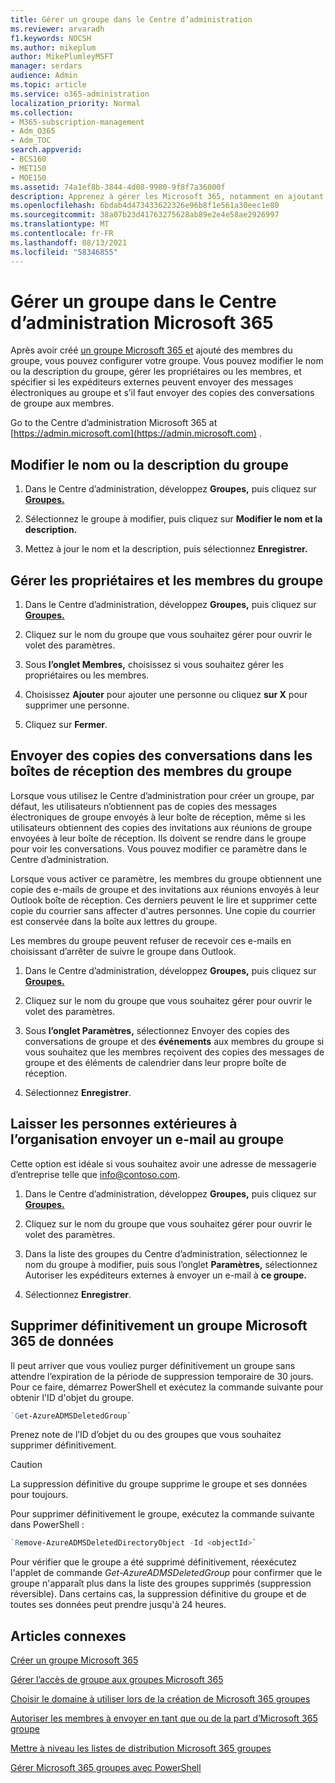 ```yaml
---
title: Gérer un groupe dans le Centre d’administration
ms.reviewer: arvaradh
f1.keywords: NOCSH
ms.author: mikeplum
author: MikePlumleyMSFT
manager: serdars
audience: Admin
ms.topic: article
ms.service: o365-administration
localization_priority: Normal
ms.collection:
- M365-subscription-management
- Adm_O365
- Adm_TOC
search.appverid:
- BCS160
- MET150
- MOE150
ms.assetid: 74a1ef8b-3844-4d08-9980-9f8f7a36000f
description: Apprenez à gérer les Microsoft 365, notamment en ajoutant supprimer des membres du groupe, en éditant l’adresse e-mail, le nom du groupe ou la description, et en personnalisant le fonctionnement du groupe.
ms.openlocfilehash: 6bdab4d473433622326e96b8f1e561a30eec1e80
ms.sourcegitcommit: 38a07b23d41763275628ab89e2e4e58ae2926997
ms.translationtype: MT
ms.contentlocale: fr-FR
ms.lasthandoff: 08/13/2021
ms.locfileid: "58346855"
---
```

# <a name="manage-a-group-in-the-microsoft-365-admin-center"></a>Gérer un groupe dans le Centre d’administration Microsoft 365

Après avoir créé [un groupe Microsoft 365 et](create-groups.md) ajouté des membres du groupe, vous pouvez configurer votre groupe. Vous pouvez modifier le nom ou la description du groupe, gérer les propriétaires ou les membres, et spécifier si les expéditeurs externes peuvent envoyer des messages électroniques au groupe et s’il faut envoyer des copies des conversations de groupe aux membres.

Go to the Centre d’administration Microsoft 365 at [https://admin.microsoft.com](https://admin.microsoft.com) .

## <a name="edit-the-group-name-or-description"></a>Modifier le nom ou la description du groupe

1. Dans le Centre d’administration, développez **Groupes,** puis cliquez sur <a href="https://go.microsoft.com/fwlink/p/?linkid=2052855" target="_blank">**Groupes.**</a>

2. Sélectionnez le groupe à modifier, puis cliquez sur **Modifier le nom et la description.**

3. Mettez à jour le nom et la description, puis sélectionnez **Enregistrer.**

## <a name="manage-group-owners-and-members"></a>Gérer les propriétaires et les membres du groupe

1. Dans le Centre d’administration, développez **Groupes,** puis cliquez sur <a href="https://go.microsoft.com/fwlink/p/?linkid=2052855" target="_blank">**Groupes.**</a>

2. Cliquez sur le nom du groupe que vous souhaitez gérer pour ouvrir le volet des paramètres.

3. Sous **l’onglet Membres,** choisissez si vous souhaitez gérer les propriétaires ou les membres.

4. Choisissez **Ajouter** pour ajouter une personne ou cliquez **sur X** pour supprimer une personne.

5. Cliquez sur **Fermer**.

## <a name="send-copies-of-conversations-to-group-members-inboxes"></a>Envoyer des copies des conversations dans les boîtes de réception des membres du groupe
  
Lorsque vous utilisez le Centre d’administration pour créer un groupe, par défaut, les utilisateurs n’obtiennent pas de copies des messages électroniques de groupe envoyés à leur boîte de réception, même si les utilisateurs obtiennent des copies des invitations aux réunions de groupe envoyées à leur boîte de réception. Ils doivent se rendre dans le groupe pour voir les conversations. Vous pouvez modifier ce paramètre dans le Centre d’administration.

Lorsque vous activer ce paramètre, les membres du groupe obtiennent une copie des e-mails de groupe et des invitations aux réunions envoyés à leur Outlook boîte de réception. Ces derniers peuvent le lire et supprimer cette copie du courrier sans affecter d'autres personnes. Une copie du courrier est conservée dans la boîte aux lettres du groupe.

Les membres du groupe peuvent refuser de recevoir ces e-mails en choisissant d’arrêter de suivre le groupe dans Outlook.

1. Dans le Centre d’administration, développez **Groupes,** puis cliquez sur <a href="https://go.microsoft.com/fwlink/p/?linkid=2052855" target="_blank">**Groupes.**</a>

2. Cliquez sur le nom du groupe que vous souhaitez gérer pour ouvrir le volet des paramètres.

3. Sous **l’onglet Paramètres,** sélectionnez Envoyer des copies des conversations de groupe et des **événements** aux membres du groupe si vous souhaitez que les membres reçoivent des copies des messages de groupe et des éléments de calendrier dans leur propre boîte de réception.

4. Sélectionnez **Enregistrer**.

## <a name="let-people-outside-the-organization-email-the-group"></a>Laisser les personnes extérieures à l’organisation envoyer un e-mail au groupe

Cette option est idéale si vous souhaitez avoir une adresse de messagerie d’entreprise telle que info@contoso.com.
 
1. Dans le Centre d’administration, développez **Groupes,** puis cliquez sur <a href="https://go.microsoft.com/fwlink/p/?linkid=2052855" target="_blank">**Groupes.**</a>

2. Cliquez sur le nom du groupe que vous souhaitez gérer pour ouvrir le volet des paramètres.

3. Dans la liste des groupes du Centre d’administration, sélectionnez le nom du groupe à modifier, puis sous l’onglet **Paramètres,** sélectionnez Autoriser les expéditeurs externes à envoyer un e-mail à **ce groupe.**
    
4. Sélectionnez **Enregistrer**.

## <a name="permanently-delete-a-microsoft-365-group"></a>Supprimer définitivement un groupe Microsoft 365 de données

Il peut arriver que vous vouliez purger définitivement un groupe sans attendre l’expiration de la période de suppression temporaire de 30 jours. Pour ce faire, démarrez PowerShell et exécutez la commande suivante pour obtenir l'ID d'objet du groupe.
 
 ```powershell
`Get-AzureADMSDeletedGroup`
```

Prenez note de l’ID d’objet du ou des groupes que vous souhaitez supprimer définitivement.
  
> [!CAUTION]
> La suppression définitive du groupe supprime le groupe et ses données pour toujours. 
  
Pour supprimer définitivement le groupe, exécutez la commande suivante dans PowerShell :

```powershell
`Remove-AzureADMSDeletedDirectoryObject -Id <objectId>`
```

Pour vérifier que le groupe a été supprimé définitivement, réexécutez l'applet de commande  *Get-AzureADMSDeletedGroup*  pour confirmer que le groupe n'apparaît plus dans la liste des groupes supprimés (suppression réversible). Dans certains cas, la suppression définitive du groupe et de toutes ses données peut prendre jusqu'à 24 heures. 
  
## <a name="related-articles"></a>Articles connexes

[Créer un groupe Microsoft 365 ](create-groups.md)

[Gérer l’accès de groupe aux groupes Microsoft 365](https://support.microsoft.com/office/bfc7a840-868f-4fd6-a390-f347bf51aff6)

[Choisir le domaine à utiliser lors de la création de Microsoft 365 groupes](../../solutions/choose-domain-to-create-groups.md)

[Autoriser les membres à envoyer en tant que ou de la part d’Microsoft 365 groupe](../../solutions/allow-members-to-send-as-or-send-on-behalf-of-group.md)

[Mettre à niveau les listes de distribution Microsoft 365 groupes](../manage/upgrade-distribution-lists.md)

[Gérer Microsoft 365 groupes avec PowerShell](../../enterprise/manage-microsoft-365-groups-with-powershell.md)
